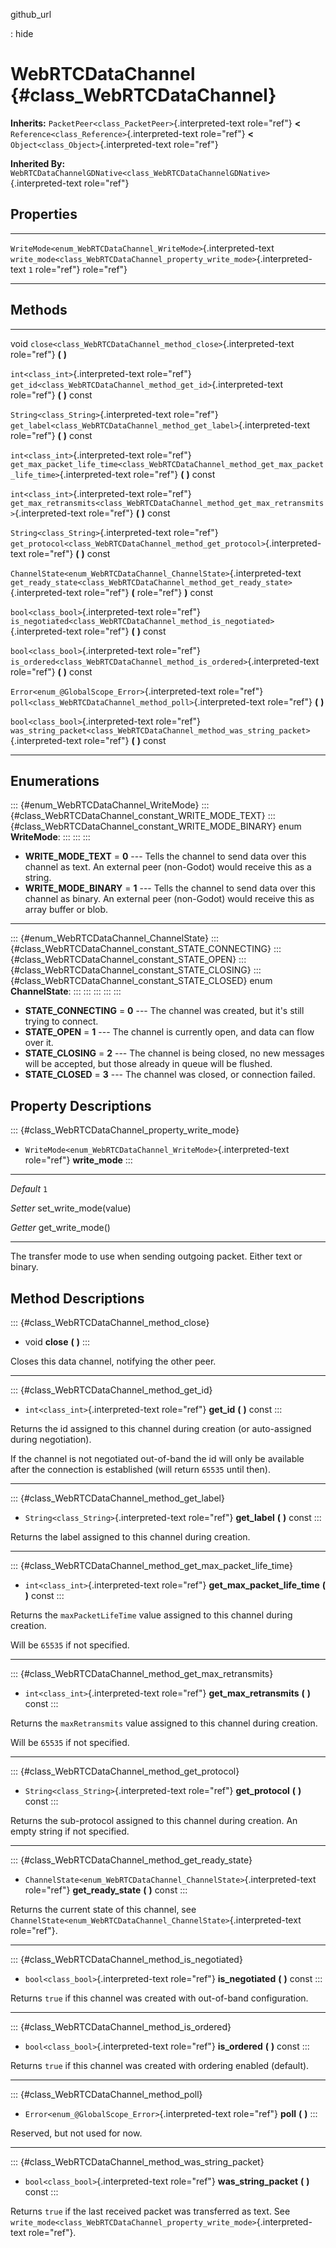 github\_url

:   hide

WebRTCDataChannel {#class_WebRTCDataChannel}
=================

**Inherits:** `PacketPeer<class_PacketPeer>`{.interpreted-text
role="ref"} **\<** `Reference<class_Reference>`{.interpreted-text
role="ref"} **\<** `Object<class_Object>`{.interpreted-text role="ref"}

**Inherited By:**
`WebRTCDataChannelGDNative<class_WebRTCDataChannelGDNative>`{.interpreted-text
role="ref"}

Properties
----------

  ----------------------------------------------------------------- ----------------------------------------------------------------------------- -----
  `WriteMode<enum_WebRTCDataChannel_WriteMode>`{.interpreted-text   `write_mode<class_WebRTCDataChannel_property_write_mode>`{.interpreted-text   `1`
  role="ref"}                                                       role="ref"}                                                                   

  ----------------------------------------------------------------- ----------------------------------------------------------------------------- -----

Methods
-------

  ----------------------------------------------------------------------- -------------------------------------------------------------------------------------------------------
  void                                                                    `close<class_WebRTCDataChannel_method_close>`{.interpreted-text role="ref"} **(** **)**

  `int<class_int>`{.interpreted-text role="ref"}                          `get_id<class_WebRTCDataChannel_method_get_id>`{.interpreted-text role="ref"} **(** **)** const

  `String<class_String>`{.interpreted-text role="ref"}                    `get_label<class_WebRTCDataChannel_method_get_label>`{.interpreted-text role="ref"} **(** **)** const

  `int<class_int>`{.interpreted-text role="ref"}                          `get_max_packet_life_time<class_WebRTCDataChannel_method_get_max_packet_life_time>`{.interpreted-text
                                                                          role="ref"} **(** **)** const

  `int<class_int>`{.interpreted-text role="ref"}                          `get_max_retransmits<class_WebRTCDataChannel_method_get_max_retransmits>`{.interpreted-text role="ref"}
                                                                          **(** **)** const

  `String<class_String>`{.interpreted-text role="ref"}                    `get_protocol<class_WebRTCDataChannel_method_get_protocol>`{.interpreted-text role="ref"} **(** **)**
                                                                          const

  `ChannelState<enum_WebRTCDataChannel_ChannelState>`{.interpreted-text   `get_ready_state<class_WebRTCDataChannel_method_get_ready_state>`{.interpreted-text role="ref"} **(**
  role="ref"}                                                             **)** const

  `bool<class_bool>`{.interpreted-text role="ref"}                        `is_negotiated<class_WebRTCDataChannel_method_is_negotiated>`{.interpreted-text role="ref"} **(** **)**
                                                                          const

  `bool<class_bool>`{.interpreted-text role="ref"}                        `is_ordered<class_WebRTCDataChannel_method_is_ordered>`{.interpreted-text role="ref"} **(** **)** const

  `Error<enum_@GlobalScope_Error>`{.interpreted-text role="ref"}          `poll<class_WebRTCDataChannel_method_poll>`{.interpreted-text role="ref"} **(** **)**

  `bool<class_bool>`{.interpreted-text role="ref"}                        `was_string_packet<class_WebRTCDataChannel_method_was_string_packet>`{.interpreted-text role="ref"}
                                                                          **(** **)** const
  ----------------------------------------------------------------------- -------------------------------------------------------------------------------------------------------

Enumerations
------------

::: {#enum_WebRTCDataChannel_WriteMode}
::: {#class_WebRTCDataChannel_constant_WRITE_MODE_TEXT}
::: {#class_WebRTCDataChannel_constant_WRITE_MODE_BINARY}
enum **WriteMode**:
:::
:::
:::

-   **WRITE\_MODE\_TEXT** = **0** \-\-- Tells the channel to send data
    over this channel as text. An external peer (non-Godot) would
    receive this as a string.
-   **WRITE\_MODE\_BINARY** = **1** \-\-- Tells the channel to send data
    over this channel as binary. An external peer (non-Godot) would
    receive this as array buffer or blob.

------------------------------------------------------------------------

::: {#enum_WebRTCDataChannel_ChannelState}
::: {#class_WebRTCDataChannel_constant_STATE_CONNECTING}
::: {#class_WebRTCDataChannel_constant_STATE_OPEN}
::: {#class_WebRTCDataChannel_constant_STATE_CLOSING}
::: {#class_WebRTCDataChannel_constant_STATE_CLOSED}
enum **ChannelState**:
:::
:::
:::
:::
:::

-   **STATE\_CONNECTING** = **0** \-\-- The channel was created, but
    it\'s still trying to connect.
-   **STATE\_OPEN** = **1** \-\-- The channel is currently open, and
    data can flow over it.
-   **STATE\_CLOSING** = **2** \-\-- The channel is being closed, no new
    messages will be accepted, but those already in queue will be
    flushed.
-   **STATE\_CLOSED** = **3** \-\-- The channel was closed, or
    connection failed.

Property Descriptions
---------------------

::: {#class_WebRTCDataChannel_property_write_mode}
-   `WriteMode<enum_WebRTCDataChannel_WriteMode>`{.interpreted-text
    role="ref"} **write\_mode**
:::

  ----------- -------------------------
  *Default*   `1`

  *Setter*    set\_write\_mode(value)

  *Getter*    get\_write\_mode()
  ----------- -------------------------

The transfer mode to use when sending outgoing packet. Either text or
binary.

Method Descriptions
-------------------

::: {#class_WebRTCDataChannel_method_close}
-   void **close** **(** **)**
:::

Closes this data channel, notifying the other peer.

------------------------------------------------------------------------

::: {#class_WebRTCDataChannel_method_get_id}
-   `int<class_int>`{.interpreted-text role="ref"} **get\_id** **(**
    **)** const
:::

Returns the id assigned to this channel during creation (or
auto-assigned during negotiation).

If the channel is not negotiated out-of-band the id will only be
available after the connection is established (will return `65535` until
then).

------------------------------------------------------------------------

::: {#class_WebRTCDataChannel_method_get_label}
-   `String<class_String>`{.interpreted-text role="ref"} **get\_label**
    **(** **)** const
:::

Returns the label assigned to this channel during creation.

------------------------------------------------------------------------

::: {#class_WebRTCDataChannel_method_get_max_packet_life_time}
-   `int<class_int>`{.interpreted-text role="ref"}
    **get\_max\_packet\_life\_time** **(** **)** const
:::

Returns the `maxPacketLifeTime` value assigned to this channel during
creation.

Will be `65535` if not specified.

------------------------------------------------------------------------

::: {#class_WebRTCDataChannel_method_get_max_retransmits}
-   `int<class_int>`{.interpreted-text role="ref"}
    **get\_max\_retransmits** **(** **)** const
:::

Returns the `maxRetransmits` value assigned to this channel during
creation.

Will be `65535` if not specified.

------------------------------------------------------------------------

::: {#class_WebRTCDataChannel_method_get_protocol}
-   `String<class_String>`{.interpreted-text role="ref"}
    **get\_protocol** **(** **)** const
:::

Returns the sub-protocol assigned to this channel during creation. An
empty string if not specified.

------------------------------------------------------------------------

::: {#class_WebRTCDataChannel_method_get_ready_state}
-   `ChannelState<enum_WebRTCDataChannel_ChannelState>`{.interpreted-text
    role="ref"} **get\_ready\_state** **(** **)** const
:::

Returns the current state of this channel, see
`ChannelState<enum_WebRTCDataChannel_ChannelState>`{.interpreted-text
role="ref"}.

------------------------------------------------------------------------

::: {#class_WebRTCDataChannel_method_is_negotiated}
-   `bool<class_bool>`{.interpreted-text role="ref"} **is\_negotiated**
    **(** **)** const
:::

Returns `true` if this channel was created with out-of-band
configuration.

------------------------------------------------------------------------

::: {#class_WebRTCDataChannel_method_is_ordered}
-   `bool<class_bool>`{.interpreted-text role="ref"} **is\_ordered**
    **(** **)** const
:::

Returns `true` if this channel was created with ordering enabled
(default).

------------------------------------------------------------------------

::: {#class_WebRTCDataChannel_method_poll}
-   `Error<enum_@GlobalScope_Error>`{.interpreted-text role="ref"}
    **poll** **(** **)**
:::

Reserved, but not used for now.

------------------------------------------------------------------------

::: {#class_WebRTCDataChannel_method_was_string_packet}
-   `bool<class_bool>`{.interpreted-text role="ref"}
    **was\_string\_packet** **(** **)** const
:::

Returns `true` if the last received packet was transferred as text. See
`write_mode<class_WebRTCDataChannel_property_write_mode>`{.interpreted-text
role="ref"}.
